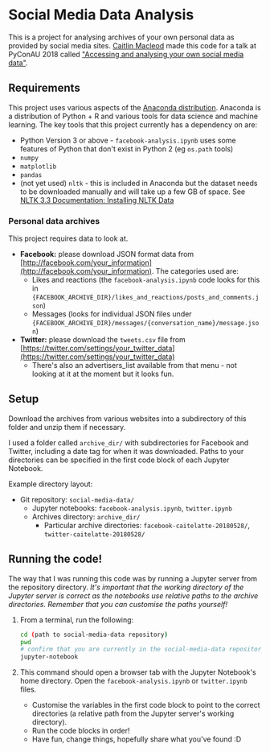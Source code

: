 # Social Media Data Analysis

This is a project for analysing archives of your own personal data as provided
by social media sites. [Caitlin Macleod](http://caitelatte.com) made this code for a talk at PyConAU 2018 called ["Accessing and analysing your own social media data"](https://2018.pycon-au.org/talks/45252-accessing-and-analysing-your-own-social-media-data/).

## Requirements

This project uses various aspects of the [Anaconda distribution](https://www.anaconda.com/download).
Anaconda is a distribution of Python + R and various tools for data science and machine learning. The key tools that this project currently has a dependency on are:

-   Python Version 3 or above - `facebook-analysis.ipynb` uses some features of Python that don't exist in Python 2 (eg `os.path` tools)
-   `numpy`
-   `matplotlib`
-   `pandas`
-   (not yet used) `nltk` - this is included in Anaconda but the dataset needs to be downloaded manually and will take up a few GB of space. See [NLTK 3.3 Documentation: Installing NLTK Data](https://www.nltk.org/data.html)

### Personal data archives

This project requires data to look at.

-   **Facebook:** please download JSON format data from [http://facebook.com/your_information](http://facebook.com/your_information). The categories used are:
    -   Likes and reactions (the `facebook-analysis.ipynb` code looks for this in `{FACEBOOK_ARCHIVE_DIR}/likes_and_reactions/posts_and_comments.json`)
    -   Messages (looks for individual JSON files under `{FACEBOOK_ARCHIVE_DIR}/messages/{conversation_name}/message.json`)
-   **Twitter:** please download the `tweets.csv` file from [https://twitter.com/settings/your_twitter_data](https://twitter.com/settings/your_twitter_data)
    -   There's also an advertisers_list available from that menu - not looking at it at the moment but it looks fun.

## Setup

Download the archives from various websites into a subdirectory of this folder and unzip them if necessary.

I used a folder called `archive_dir/` with subdirectories for Facebook and
Twitter, including a date tag for when it was downloaded. Paths to your
directories can be specified in the first code block of each Jupyter Notebook.

Example directory layout:

-   Git repository: `social-media-data/`
    -   Jupyter notebooks: `facebook-analysis.ipynb`, `twitter.ipynb`
    -   Archives directory: `archive_dir/`
        -   Particular archive directories: `facebook-caitelatte-20180528/`, `twitter-caitelatte-20180528/`

## Running the code!

The way that I was running this code was by running a Jupyter server from the repository directory. *It's important that the working directory of the Jupyter server is correct as the notebooks use relative paths to the archive directories. Remember that you can customise the paths yourself!*

1.  From a terminal, run the following:

    ```bash
    cd (path to social-media-data repository)
    pwd
    # confirm that you are currently in the social-media-data repository
    jupyter-notebook
    ```
2.  This command should open a browser tab with the Jupyter Notebook's home directory. Open the `facebook-analysis.ipynb` or `twitter.ipynb` files.
    -   Customise the variables in the first code block to point to the correct directories (a relative path from the Jupyter server's working directory).
    -   Run the code blocks in order!
    -   Have fun, change things, hopefully share what you've found :D
